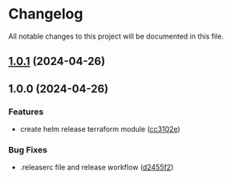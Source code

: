# Changelog

All notable changes to this project will be documented in this file.

## [1.0.1](https://github.com/cgarcia-l/terraform-helm-release/compare/v1.0.0...v1.0.1) (2024-04-26)

## 1.0.0 (2024-04-26)


### Features

* create helm release terraform module ([cc3102e](https://github.com/cgarcia-l/terraform-helm-release/commit/cc3102e3d5912d129342081b2f51d596bcde5973))


### Bug Fixes

* .releaserc file and release workflow ([d2455f2](https://github.com/cgarcia-l/terraform-helm-release/commit/d2455f2537081bca419896e01a69c1627bcd4dd8))
